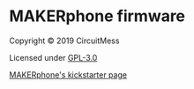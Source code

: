 

# MAKERphone firmware

Copyright © 2019 CircuitMess

Licensed under [GPL-3.0](https://www.gnu.org/licenses/gpl-3.0.html)

[MAKERphone's kickstarter page](https://www.kickstarter.com/projects/albertgajsak/makerphone-an-educational-diy-mobile-phone/updates)